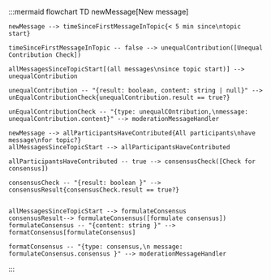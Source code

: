 :::mermaid
flowchart TD
    newMessage[New message]

    newMessage --> timeSinceFirstMessageInTopic{< 5 min since\ntopic start}

    timeSinceFirstMessageInTopic -- false --> unequalContribution([Unequal Contribution Check])

    allMessagesSinceTopicStart[(all messages\nsince topic start)] --> unequalContribution

    unequalContribution -- "{result: boolean, content: string | null}" --> unEqualContributionCheck{unequalContribution.result == true?}

    unEqualContributionCheck -- "{type: unequalCOntribution,\nmessage: unequalContribution.content}" --> moderationMessageHandler 

    newMessage --> allParticipantsHaveContributed{All participants\nhave message\nfor topic?}
    allMessagesSinceTopicStart --> allParticipantsHaveContributed

    allParticipantsHaveContributed -- true --> consensusCheck([Check for consensus])

    consensusCheck -- "{result: boolean }" --> consensusResult{consensusCheck.result == true?}


    allMessagesSinceTopicStart --> formulateConsensus
    consensusResult--> formulateConsensus([formulate consensus])
    formulateConsensus -- "{content: string }" --> formatConsensus[formulateConsensus]
    
    formatConsensus -- "{type: consensus,\n message: formulateConsensus.consensus }" --> moderationMessageHandler

:::